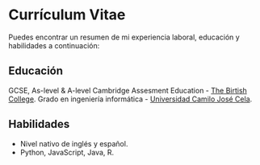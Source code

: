 # Currículum Vitae


Puedes encontrar un resumen de mi experiencia laboral, educación y habilidades a continuación:


## Educación

GCSE, As-level & A-level Cambridge Assesment Education - [The Birtish College](https://thebritishcollege.com/).
Grado en ingeniería informática - [Universidad Camilo José Cela](https://www.ucjc.edu/grados/ingenieria-informatica/).



## Habilidades

- Nivel nativo de inglés y español.
- Python, JavaScript, Java, R.